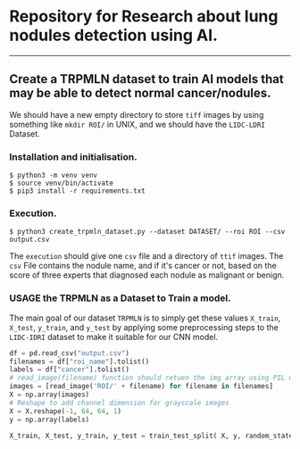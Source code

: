 # Repository for Research about lung nodules detection using AI.
----------------------------------------------------------------

## Create a TRPMLN dataset to train AI models that may be able to detect normal cancer/nodules.

We should have a new empty directory to store `tiff` images by using something like `mkdir ROI/` in UNIX, and we should have the `LIDC-LDRI` Dataset.
### Installation and initialisation.
```console
$ python3 -m venv venv
$ source venv/bin/activate
$ pip3 install -r requirements.txt
```

### Execution.
```console
$ python3 create_trpmln_dataset.py --dataset DATASET/ --roi ROI --csv output.csv
```
The `execution` should give one `csv` file and a directory of `ttif` images.
The `csv` File contains the nodule name, and if it's cancer or not, based on the score of three experts that diagnosed each nodule as malignant or benign.

### USAGE the TRPMLN as a Dataset to Train a model.

The main goal of our dataset `TRPMLN` is to simply get these values `X_train`, `X_test`, `y_train`, and `y_test` by applying some preprocessing steps to the `LIDC-IDRI` dataset to make it suitable for our CNN model.

```py
df = pd.read_csv("output.csv")
filenames = df["roi_name"].tolist()
labels = df["cancer"].tolist()
# read_image(filename) function should retuen the img array using PIL module
images = [read_image('ROI/' + filename) for filename in filenames]
X = np.array(images)
# Reshape to add channel dimension for grayscale images
X = X.reshape(-1, 64, 64, 1)
y = np.array(labels)

X_train, X_test, y_train, y_test = train_test_split( X, y, random_state=42, test_size=0.2)
```
